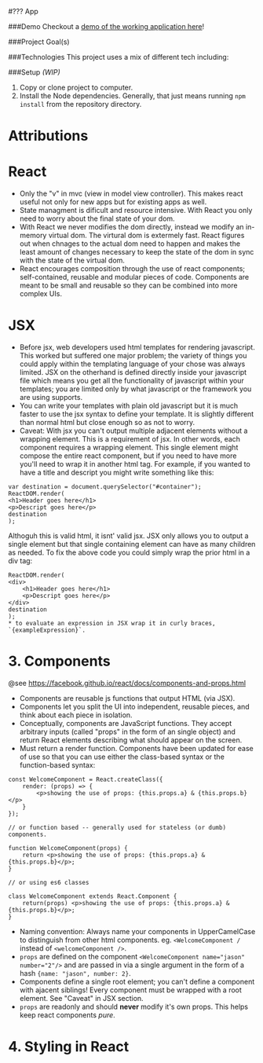 #??? App


###Demo
Checkout a [demo of the working application here](https://jagretz.github.io/)!

###Project Goal(s)


###Technologies
This project uses a mix of different tech including:


###Setup
*(WIP)*

1. Copy or clone project to computer.
1. Install the Node dependencies. Generally, that just means running `npm install` from the repository directory.

# Attributions


# React

* Only the "v" in mvc (view in model view controller). This makes react useful not only for new apps but for existing apps as well.
* State managment is dificult and resource intensive. With React you only need to worry about the final state of your dom.
* With React we never modifies the dom directly, instead we modify an in-memory virtual dom. The virtural dom is extermely fast. React figures out when chnages to the actual dom need to happen and makes the least amount of changes necessary to keep the state of the dom in sync with the state of the virtual dom.
* React encourages composition through the use of react components; self-contained, reusable and modular pieces of code. Components are meant to be small and reusable so they can be combined into more complex UIs.

# JSX

* Before jsx, web developers used html templates for rendering javascript. This worked but suffered one major problem; the variety of things you could apply within the templating language of your chose was always limited.
JSX on the otherhand is defined directly inside your javascript file which means you get all the functionality of javascript within your templates; you are limited only by what javascript or the framework you are using supports.
* You can write your templates with plain old javascript but it is much faster to use the jsx syntax to define your template. It is slightly different than normal html but close enough so as not to worry.
* Caveat: With jsx you can't output multiple adjacent elements without a wrapping element. This is a requirement of jsx. In other words, each component requires a wrapping element. This single element might compose the entire react component, but if you need to have more you'll need to wrap it in another html tag.  For example, if you wanted to have a title and descript you might write something like this:
```
var destination = document.querySelector("#container");
ReactDOM.render(
<h1>Header goes here</h1>
<p>Descript goes here</p>
destination
);
```
Althoguh this is valid html, it isnt' valid jsx. JSX only allows you to output a single element but that single containing element can have as many children as needed. To fix the above code you could simply wrap the prior html in a div tag:
```
ReactDOM.render(
<div>
    <h1>Header goes here</h1>
    <p>Descript goes here</p>
</div>
destination
);
* to evaluate an expression in JSX wrap it in curly braces, `{exampleExpression}`.
```

# 3. Components

@see https://facebook.github.io/react/docs/components-and-props.html

* Components are reusable js functions that output HTML (via JSX).
* Components let you split the UI into independent, reusable pieces, and think about each piece in isolation.
* Conceptually, components are JavaScript functions. They accept arbitrary inputs (called "props" in the form of an single object) and return React elements describing what should appear on the screen.
* Must return a render function. Components have been updated for ease of use so that you can use either the class-based syntax or the function-based syntax:
```
const WelcomeComponent = React.createClass({
    render: (props) => {
        <p>showing the use of props: {this.props.a} & {this.props.b}</p>
    }
});

// or function based -- generally used for stateless (or dumb) components.

function WelcomeComponent(props) {
    return <p>showing the use of props: {this.props.a} & {this.props.b}</p>;
}

// or using es6 classes

class WelcomeComponent extends React.Component {
    return(props) <p>showing the use of props: {this.props.a} & {this.props.b}</p>;
}
```
* Naming convention: Always name your components in UpperCamelCase to distinguish from other html components. eg. `<WelcomeComponent /` instead of `<welcomeComponent />`.
* `props` are defined on the component `<WelcomeComponent name="jason" number="2"/>` and are passed in via a single argument in the form of a hash `{name: "jason", number: 2}`.
* Components define a single root element; you can't define a component with ajacent siblings! Every component must be wrapped with a root element. See "Caveat" in JSX section.
* `props` are readonly and should **never** modify it's own props. This helps keep react components _pure_.

# 4. Styling in React


